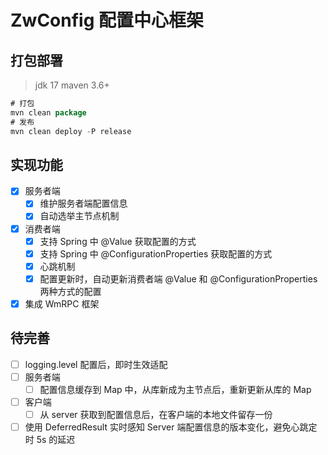 # ZwConfig 配置中心框架
## 打包部署
> jdk 17 maven 3.6+

```java
# 打包
mvn clean package
# 发布
mvn clean deploy -P release
```

## 实现功能
- [x] 服务者端
  - [x] 维护服务者端配置信息
  - [x] 自动选举主节点机制
- [x] 消费者端
  - [x] 支持 Spring 中 @Value 获取配置的方式
  - [x] 支持 Spring 中 @ConfigurationProperties 获取配置的方式
  - [x] 心跳机制
  - [x] 配置更新时，自动更新消费者端 @Value 和 @ConfigurationProperties 两种方式的配置
- [x] 集成 WmRPC 框架

## 待完善
- [ ] logging.level 配置后，即时生效适配
- [ ] 服务者端
  - [ ] 配置信息缓存到 Map 中，从库新成为主节点后，重新更新从库的 Map
- [ ] 客户端
  - [ ] 从 server 获取到配置信息后，在客户端的本地文件留存一份
- [ ] 使用 DeferredResult 实时感知 Server 端配置信息的版本变化，避免心跳定时 5s 的延迟
